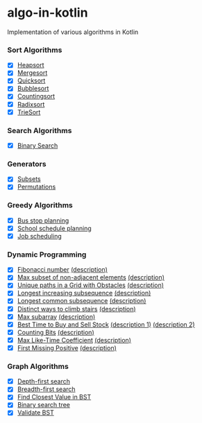 # algo-in-kotlin
Implementation of various algorithms in Kotlin

### Sort Algorithms
- [x] [Heapsort](../main/src/main/kotlin/sk/mkiss/algorithms/sort/HeapSort.kt)
- [x] [Mergesort](../main/src/main/kotlin/sk/mkiss/algorithms/sort/MergeSort.kt)
- [x] [Quicksort](../main/src/main/kotlin/sk/mkiss/algorithms/sort/QuickSort.kt)
- [x] [Bubblesort](../main/src/main/kotlin/sk/mkiss/algorithms/sort/BubbleSort.kt)
- [x] [Countingsort](../main/src/main/kotlin/sk/mkiss/algorithms/sort/CountingSort.kt)
- [x] [Radixsort](../main/src/main/kotlin/sk/mkiss/algorithms/sort/RadixSort.kt)
- [x] [TrieSort](../main/src/main/kotlin/sk/mkiss/algorithms/sort/TrieSort.kt)

### Search Algorithms
- [x] [Binary Search](../main/src/main/kotlin/sk/mkiss/algorithms/search/BinarySearch.kt)

### Generators
- [x] [Subsets](../main/src/main/kotlin/sk/mkiss/algorithms/generator/SubsetsGenerator.kt)
- [x] [Permutations](../main/src/main/kotlin/sk/mkiss/algorithms/generator/PermutationsGenerator.kt)

### Greedy Algorithms
- [x] [Bus stop planning](../main/src/main/kotlin/sk/mkiss/algorithms/greedy/BusStopPlanner.kt)
- [x] [School schedule planning](../main/src/main/kotlin/sk/mkiss/algorithms/greedy/SchoolSchedulePlanner.kt)
- [x] [Job scheduling](../main/src/main/kotlin/sk/mkiss/algorithms/greedy/JobScheduler.kt)

### Dynamic Programming
- [x] [Fibonacci number](../main/src/main/kotlin/sk/mkiss/algorithms/dynamic/Fibonacci.kt) [(description)](https://en.wikipedia.org/wiki/Fibonacci_number)
- [x] [Max subset of non-adjacent elements](../main/src/main/kotlin/sk/mkiss/algorithms/dynamic/MaxNonAdjacentSubsetSumCalculator.kt) [(description)](https://www.hackerrank.com/challenges/max-array-sum)
- [x] [Unique paths in a Grid with Obstacles](../main/src/main/kotlin/sk/mkiss/algorithms/dynamic/GridWithObstacles.kt) [(description)](https://www.geeksforgeeks.org/unique-paths-in-a-grid-with-obstacles)
- [x] [Longest increasing subsequence](../main/src/main/kotlin/sk/mkiss/algorithms/dynamic/LongestIncreasingSubsequence.kt) [(description)](https://www.hackerrank.com/challenges/longest-increasing-subsequent)
- [x] [Longest common subsequence](../main/src/main/kotlin/sk/mkiss/algorithms/dynamic/LongestCommonSubsequence.kt) [(description)](https://www.hackerrank.com/challenges/dynamic-programming-classics-the-longest-common-subsequence)
- [x] [Distinct ways to climb stairs](../main/src/main/kotlin/sk/mkiss/algorithms/dynamic/ClimbingStairsSolution.kt) [(description)](https://leetcode.com/problems/climbing-stairs)
- [x] [Max subarray](../main/src/main/kotlin/sk/mkiss/algorithms/dynamic/MaxSubarray.kt) [(description)](https://leetcode.com/problems/maximum-subarray)
- [x] [Best Time to Buy and Sell Stock](../main/src/main/kotlin/sk/mkiss/algorithms/dynamic/BuyAndSellStock.kt) [(description 1)](https://leetcode.com/problems/best-time-to-buy-and-sell-stock) [(description 2)](https://leetcode.com/problems/best-time-to-buy-and-sell-stock-ii)
- [x] [Counting Bits](../main/src/main/kotlin/sk/mkiss/algorithms/dynamic/CountingBits.kt) [(description)](https://leetcode.com/problems/counting-bits)
- [x] [Max Like-Time Coefficient](../main/src/main/kotlin/sk/mkiss/algorithms/dynamic/MaxLikeTimeCoefficientSolution.kt) [(description)](https://leetcode.com/problems/reducing-dishes)
- [x] [First Missing Positive](../main/src/main/kotlin/sk/mkiss/algorithms/dynamic/FirstMissingPositive.kt) [(description)](https://leetcode.com/problems/first-missing-positive)

### Graph Algorithms
- [x] [Depth-first search](../main/src/main/kotlin/sk/mkiss/algorithms/graph/DepthFirstSearch.kt)
- [x] [Breadth-first search](../main/src/main/kotlin/sk/mkiss/algorithms/graph/BreadthFirstSearch.kt)
- [x] [Find Closest Value in BST](../main/src/main/kotlin/sk/mkiss/algorithms/graph/ClosestValueInBST.kt)
- [x] [Binary search tree](../main/src/main/kotlin/sk/mkiss/algorithms/graph/BST.kt)
- [x] [Validate BST](../main/src/main/kotlin/sk/mkiss/algorithms/graph/BSTValidator.kt)